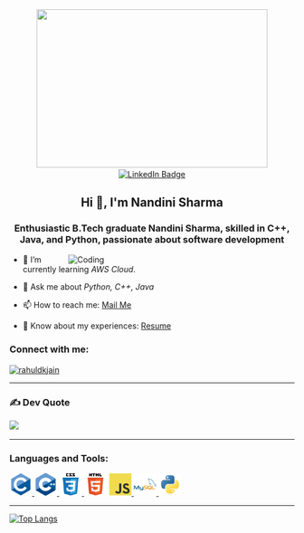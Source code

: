 <div id="header" align="center">
        <img src="https://user-images.githubusercontent.com/74038190/213910845-af37a709-8995-40d6-be59-724526e3c3d7.gif" width="90%" height="280"/>
</div>
<div id="badges1" align="center">
        <a href="https://www.linkedin.com/in/nandini-sharma-01b079230">
          <img src="https://img.shields.io/badge/LinkedIn-blue?style=for-the-badge&logo=linkedin&logoColor=white" alt="LinkedIn Badge"/>
        </a>
<!--         <a href="https://www.hackerrank.com/ShishirDwi">
          <img src="https://img.shields.io/badge/-HackerRank-green?style=for-the-badge&logo=hackerrank&logoColor=black" alt="HackerRank Badge"/>
        </a> -->
</div

 ---


<h2 align="center"> Hi 👋, I'm Nandini Sharma</h2>
<h3 align="center">Enthusiastic B.Tech graduate Nandini Sharma, skilled in C++, Java, and Python, passionate about software development</h3>
<img align="right" alt="Coding" width="400" src="https://i.pinimg.com/originals/54/e3/7d/54e37d8074ebcde1d96c77d7b2a7f310.gif">

- 🌱 I’m currently learning *AWS Cloud*.

- 💬 Ask me about  *Python, C++, Java*

- 📫 How to reach me: <a href="mailto:sharmanandini.1806@gmail.com">Mail Me</a>

- 📄 Know about my experiences: [Resume](https://drive.google.com/file/d/1Imt3DTrgOOX4FegTFhr3feBzWgOwX-Tq/view?usp=drive_link)

<h3 align="left">Connect with me:</h3>
<p align="left">
  <a href="https://linkedin.com/in/nandini-sharma-01b079230" target="blank"><img align="center" src="https://cdn.jsdelivr.net/npm/simple-icons@3.0.1/icons/linkedin.svg" alt="rahuldkjain" height="30" width="40" /></a>
<!-- <a href="https://instagram.com/shiiishiiirrrrr" target="blank"><img align="center" src="https://cdn.jsdelivr.net/npm/simple-icons@3.0.1/icons/instagram.svg" alt="rahul_dk_jain" height="30" width="40" /></a> -->
</p>

---
### ✍️ Dev Quote
![](https://quotes-github-readme.vercel.app/api?type=horizontal&theme=radical)

---
<h3 align="left">Languages and Tools:</h3>
<p align="left"> <a href="https://www.cprogramming.com/" target="_blank" rel="noreferrer"> <img src="https://raw.githubusercontent.com/devicons/devicon/master/icons/c/c-original.svg" alt="c" width="40" height="40"/> </a> <a href="https://www.w3schools.com/cpp/" target="_blank" rel="noreferrer"> <img src="https://raw.githubusercontent.com/devicons/devicon/master/icons/cplusplus/cplusplus-original.svg" alt="cplusplus" width="40" height="40"/> </a> <a href="https://www.w3schools.com/css/" target="_blank" rel="noreferrer"> <img src="https://raw.githubusercontent.com/devicons/devicon/master/icons/css3/css3-original-wordmark.svg" alt="css3" width="40" height="40"/> </a> </a>  <img src="https://raw.githubusercontent.com/devicons/devicon/master/icons/html5/html5-original-wordmark.svg" alt="html5" width="40" height="40"/> </a> <a href="https://developer.mozilla.org/en-US/docs/Web/JavaScript" target="_blank" rel="noreferrer"> <img src="https://raw.githubusercontent.com/devicons/devicon/master/icons/javascript/javascript-original.svg" alt="javascript" width="40" height="40"/> </a> <a href="https://www.mysql.com/" target="_blank" rel="noreferrer"> <img src="https://raw.githubusercontent.com/devicons/devicon/master/icons/mysql/mysql-original-wordmark.svg" alt="mysql" width="40" height="40"/> </a> </a> <a href="https://www.python.org" target="_blank" rel="noreferrer"> <img src="https://raw.githubusercontent.com/devicons/devicon/master/icons/python/python-original.svg" alt="python" width="40" height="40"/> </a> </p>

---
<!-- <p><img align="left" src="https://github-readme-stats.vercel.app/api/top-langs?username=shishir-dwi&show_icons=true&locale=en&layout=compact" alt="shishir-dwi" /></p> -->

<!-- <p><img align="center" src="https://github-readme-stats.vercel.app/api?username=shishir-dwi&show_icons=true&locale=en" alt="shishir-dwi" width="400"/></p> -->

[![Top Langs](https://github-readme-stats.vercel.app/api/top-langs/?username=nandinii-sharma&layout=compact&theme=vision-friendly-dark)](https://github.com/anuraghazra/github-readme-stats)

